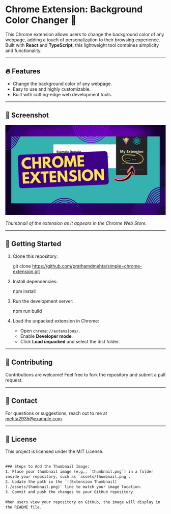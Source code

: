 # Chrome Extension: Background Color Changer 🎨

This Chrome extension allows users to change the background color of any webpage, adding a touch of personalization to their browsing experience. Built with **React** and **TypeScript**, this lightweight tool combines simplicity and functionality.

---

## 🔥 Features
- Change the background color of any webpage.
- Easy to use and highly customizable.
- Built with cutting-edge web development tools.

---

## 📸 Screenshot
![Extension Thumbnail](./src/assets/thumbnail.png)

*Thumbnail of the extension as it appears in the Chrome Web Store.*

---

## 🚀 Getting Started

1. Clone this repository:

   git clone https://github.com/prathamdmehta/simple=chrome-extension.git
   

2. Install dependencies:
   
   npm install
   

3. Run the development server:
   
   npm run build
   

4. Load the unpacked extension in Chrome:
   - Open `chrome://extensions/`.
   - Enable **Developer mode**.
   - Click **Load unpacked** and select the dist folder.

---

## 🤝 Contributing
Contributions are welcome! Feel free to fork the repository and submit a pull request.

---

## 📧 Contact
For questions or suggestions, reach out to me at [mehta2935@example.com](mailto:mehta2935@example.com).

---

## 📜 License
This project is licensed under the MIT License.
```

### Steps to Add the Thumbnail Image:
1. Place your thumbnail image (e.g., `thumbnail.png`) in a folder inside your repository, such as `assets/thumbnail.png`.
2. Update the path in the `![Extension Thumbnail](./assets/thumbnail.png)` line to match your image location.
3. Commit and push the changes to your GitHub repository.

When users view your repository on GitHub, the image will display in the README file.
